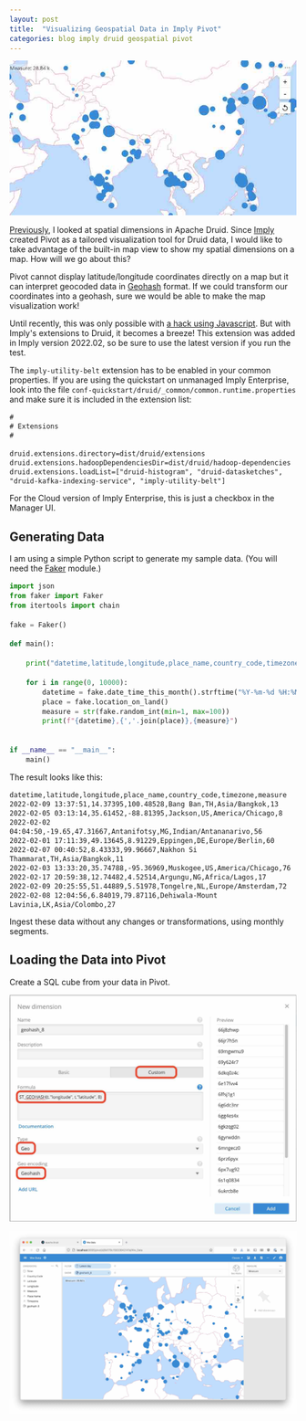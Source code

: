 ```yaml
---
layout: post
title:  "Visualizing Geospatial Data in Imply Pivot"
categories: blog imply druid geospatial pivot
---
```


![Small map](/assets/2022-02-21-0-banner.jpg)

[Previously](/2021/11/07/fun-with-spatial-dimensions-in-apache-druid/), I looked at spatial dimensions in Apache Druid. Since [Imply](https://www.imply.io) created Pivot as a tailored visualization tool for Druid data, I would like to take advantage of the built-in map view to show my spatial dimensions on a map. How will we go about this?

Pivot cannot display latitude/longitude coordinates directly on a map but it can interpret geocoded data in [Geohash](https://en.wikipedia.org/wiki/Geohash) format. If we could transform our coordinates into a geohash, sure we would be able to make the map visualization work!

Until recently, this was only possible with [a hack using Javascript](/2022/01/21/geospatial-data-in-apache-druid---generating-geohashes/). But with Imply's extensions to Druid, it becomes a breeze! This extension was added in Imply version 2022.02, so be sure to use the latest version if you run the test.

The `imply-utility-belt` extension has to be enabled in your common properties. If you are using the quickstart on unmanaged Imply Enterprise, look into the file `conf-quickstart/druid/_common/common.runtime.properties` and make sure it is included in the extension list:

```properties
#
# Extensions
#

druid.extensions.directory=dist/druid/extensions
druid.extensions.hadoopDependenciesDir=dist/druid/hadoop-dependencies
druid.extensions.loadList=["druid-histogram", "druid-datasketches", "druid-kafka-indexing-service", "imply-utility-belt"]
```

For the Cloud version of Imply Enterprise, this is just a checkbox in the Manager UI.

## Generating Data

I am using a simple Python script to generate my sample data. (You will need the [Faker](https://faker.readthedocs.io/en/master/index.html) module.)

```python
import json
from faker import Faker
from itertools import chain

fake = Faker()

def main():
    
    print("datetime,latitude,longitude,place_name,country_code,timezone,measure")

    for i in range(0, 10000):
        datetime = fake.date_time_this_month().strftime("%Y-%m-%d %H:%M:%S")
        place = fake.location_on_land()
        measure = str(fake.random_int(min=1, max=100))
        print(f"{datetime},{','.join(place)},{measure}")


if __name__ == "__main__":
    main()
```

The result looks like this:
```csv
datetime,latitude,longitude,place_name,country_code,timezone,measure
2022-02-09 13:37:51,14.37395,100.48528,Bang Ban,TH,Asia/Bangkok,13
2022-02-05 03:13:14,35.61452,-88.81395,Jackson,US,America/Chicago,8
2022-02-02 04:04:50,-19.65,47.31667,Antanifotsy,MG,Indian/Antananarivo,56
2022-02-01 17:11:39,49.13645,8.91229,Eppingen,DE,Europe/Berlin,60
2022-02-07 00:40:52,8.43333,99.96667,Nakhon Si Thammarat,TH,Asia/Bangkok,11
2022-02-03 13:33:20,35.74788,-95.36969,Muskogee,US,America/Chicago,76
2022-02-17 20:59:38,12.74482,4.52514,Argungu,NG,Africa/Lagos,17
2022-02-09 20:25:55,51.44889,5.51978,Tongelre,NL,Europe/Amsterdam,72
2022-02-08 12:04:56,6.84019,79.87116,Dehiwala-Mount Lavinia,LK,Asia/Colombo,27
```

Ingest these data without any changes or transformations, using monthly segments.

## Loading the Data into Pivot

Create a SQL cube from your data in Pivot.

![Define dimension](/assets/2022-02-21-1-define-dim.jpg)

![Map view](/assets/2022-02-21-2-mapview.jpg)
